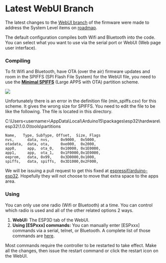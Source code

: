 # Latest WebUI Branch

The latest changes to the [WebUI branch](https://github.com/bdring/Grbl_Esp32/tree/WebUI) of the firmware were made to address the System Level items on [roadmap](https://github.com/bdring/Grbl_Esp32/wiki/Development-Roadmap).

The default configuration compiles both Wifi and Bluetooth into the code. You can select what you want to use via the serial port or WebUI (Web page user interface). 

### Compiling

To fit Wifi and Bluetooth, have OTA (over the air) firmware updates and room in the SPIFFS (SPI Flash File System) for the WebUI file, you need to use the [**Minimal SPIFFS**](https://github.com/espressif/arduino-esp32/blob/master/tools/partitions/min_spiffs.csv) (Large APPS with OTA) partition scheme.

![](http://www.buildlog.net/blog/wp-content/uploads/2018/11/min_spiffs.png)

Unfortunately there is an error in the definition file (min_spiffs.csv) for this scheme. It gives the wrong size for SPIFFS. You need to edit the file to be like the following. The file is located in this directory. 

C:\Users\<username>\AppData\Local\Arduino15\packages\esp32\hardware\esp32\1.0.0\tools\partitions

```
Name,   Type, SubType, Offset,  Size, Flags
nvs,      data, nvs,     0x9000,  0x5000,
otadata,  data, ota,     0xe000,  0x2000,
app0,     app,  ota_0,   0x10000, 0x1E0000,
app1,     app,  ota_1,   0x1F0000,0x1E0000,
eeprom,   data, 0x99,    0x3D0000,0x1000,
spiffs,   data, spiffs,  0x3D1000,0x2F000,
```

We will be issuing a pull request to get this fixed at [espressif/arduino-esp32](espressif/arduino-esp32). Hopefully they will not choose to move that extra space to the apps area.

### Using

You can only use one radio (Wifi or Bluetooth) at a time. You can control which radio is used and all of the other related options 2 ways.

1. **WebUI:** The ESP3D tab of the WebUI.
2. **Using [ESPxxx] commands:** You can manually enter [ESPxxx] commands via a serial, telnet, or Bluetooth. A complete list of those commands are [here](https://github.com/bdring/Grbl_Esp32/blob/WebUI/doc/Commands.txt).

Most commands require the controller to be restarted to take effect. Make all the changes, then issue the restart command or click the restart icon on the WebUI.



